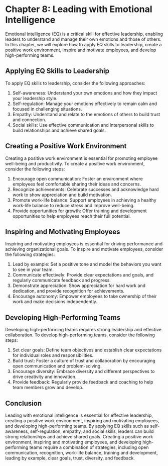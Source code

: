 Chapter 8: Leading with Emotional Intelligence
==============================================

Emotional intelligence (EQ) is a critical skill for effective leadership, enabling leaders to understand and manage their own emotions and those of others. In this chapter, we will explore how to apply EQ skills to leadership, create a positive work environment, inspire and motivate employees, and develop high-performing teams.

Applying EQ Skills to Leadership
--------------------------------

To apply EQ skills to leadership, consider the following approaches:

1. Self-awareness: Understand your own emotions and how they impact your leadership style.
2. Self-regulation: Manage your emotions effectively to remain calm and focused in challenging situations.
3. Empathy: Understand and relate to the emotions of others to build trust and connection.
4. Social skills: Use effective communication and interpersonal skills to build relationships and achieve shared goals.

Creating a Positive Work Environment
------------------------------------

Creating a positive work environment is essential for promoting employee well-being and productivity. To create a positive work environment, consider the following steps:

1. Encourage open communication: Foster an environment where employees feel comfortable sharing their ideas and concerns.
2. Recognize achievements: Celebrate successes and acknowledge hard work to show appreciation and build motivation.
3. Promote work-life balance: Support employees in achieving a healthy work-life balance to reduce stress and improve well-being.
4. Provide opportunities for growth: Offer training and development opportunities to help employees reach their full potential.

Inspiring and Motivating Employees
----------------------------------

Inspiring and motivating employees is essential for driving performance and achieving organizational goals. To inspire and motivate employees, consider the following strategies:

1. Lead by example: Set a positive tone and model the behaviors you want to see in your team.
2. Communicate effectively: Provide clear expectations and goals, and regularly communicate feedback and progress.
3. Demonstrate appreciation: Show appreciation for hard work and dedication, and provide recognition for achievements.
4. Encourage autonomy: Empower employees to take ownership of their work and make decisions independently.

Developing High-Performing Teams
--------------------------------

Developing high-performing teams requires strong leadership and effective collaboration. To develop high-performing teams, consider the following steps:

1. Set clear goals: Define team objectives and establish clear expectations for individual roles and responsibilities.
2. Build trust: Foster a culture of trust and collaboration by encouraging open communication and problem-solving.
3. Encourage diversity: Embrace diversity and different perspectives to drive creativity and innovation.
4. Provide feedback: Regularly provide feedback and coaching to help team members grow and develop.

Conclusion
----------

Leading with emotional intelligence is essential for effective leadership, creating a positive work environment, inspiring and motivating employees, and developing high-performing teams. By applying EQ skills such as self-awareness, self-regulation, empathy, and social skills, leaders can build strong relationships and achieve shared goals. Creating a positive work environment, inspiring and motivating employees, and developing high-performing teams require a combination of strategies, including open communication, recognition, work-life balance, training and development, leading by example, clear goals, trust, diversity, and feedback.
